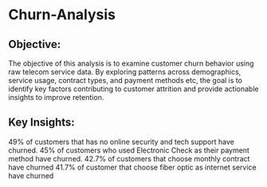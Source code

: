 # Churn-Analysis

## Objective:
The objective of this analysis is to examine customer churn behavior using raw telecom service data. By exploring patterns across demographics, service usage, contract types, and payment methods etc, the goal is to identify key factors contributing to customer attrition and provide actionable insights to improve retention.


## Key Insights:
49% of customers that has no online security and tech support have churned.
45% of customers who used Electronic Check as their payment method have churned.
42.7% of customers that choose monthly contract have churned 
41.7% of customer that choose fiber optic as internet service have churned
